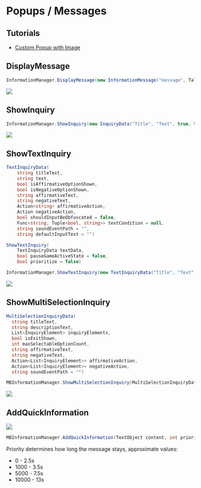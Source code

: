 # Popups / Messages

## Tutorials

* [Custom Popup with Image](/guides/custom_popup)

## DisplayMessage

``` cs
InformationManager.DisplayMessage(new InformationMessage("message", TaleWorlds.Library.Color.ConvertStringToColor("#FF0042FF")));
```

![](https://imgur.com/1BK27yg.png)

## ShowInquiry

``` cs
InformationManager.ShowInquiry(new InquiryData("Title", "Text", true, true, "AffirmativeText", "NegativeText", null, null, "event:/ui/notification/peace", 0f, null), true, false);
```

![](https://i.imgur.com/y2cp4rK.png)


## ShowTextInquiry

``` cs
TextInquiryData(
    string titleText,
    string text,
    bool isAffirmativeOptionShown,
    bool isNegativeOptionShown,
    string affirmativeText,
    string negativeText,
    Action<string> affirmativeAction,
    Action negativeAction,
    bool shouldInputBeObfuscated = false,
    Func<string, Tuple<bool, string>> textCondition = null,
    string soundEventPath = "",
    string defaultInputText = "")

ShowTextInquiry(
    TextInquiryData textData,
    bool pauseGameActiveState = false,
    bool prioritize = false)

InformationManager.ShowTextInquiry(new TextInquiryData("Title", "Text", true, true, "AffirmativeText", "NegativeText", null, null, false, null, "", "defaultInputText"), false, false);
```

![](https://i.imgur.com/wgSyy4u.png)


## ShowMultiSelectionInquiry

``` cs
MultiSelectionInquiryData(
  string titleText,
  string descriptionText,
  List<InquiryElement> inquiryElements,
  bool isExitShown,
  int maxSelectableOptionCount,
  string affirmativeText,
  string negativeText,
  Action<List<InquiryElement>> affirmativeAction,
  Action<List<InquiryElement>> negativeAction,
  string soundEventPath = "")

MBInformationManager.ShowMultiSelectionInquiry(MultiSelectionInquiryData data);
```

![](https://i.imgur.com/zxK9WCD.png)


## AddQuickInformation

![](https://imgur.com/dRrDaYF.png)

``` cs
MBInformationManager.AddQuickInformation(TextObject content, int priority, CharacterObject announcer, string sounEventPath);
```

Priority determines how long the message stays, approximate values:

- 0 - 2.5s
- 1000 - 3.5s
- 5000 - 7.5s
- 10000 - 13s
